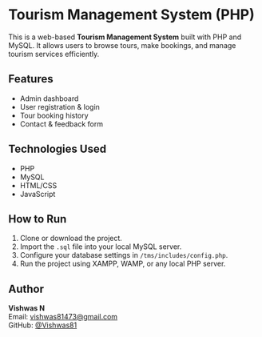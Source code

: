 # Tourism Management System (PHP)

This is a web-based **Tourism Management System** built with PHP and MySQL. It allows users to browse tours, make bookings, and manage tourism services efficiently.

## Features

- Admin dashboard
- User registration & login
- Tour booking history
- Contact & feedback form

## Technologies Used

- PHP
- MySQL
- HTML/CSS
- JavaScript

## How to Run

1. Clone or download the project.
2. Import the `.sql` file into your local MySQL server.
3. Configure your database settings in `/tms/includes/config.php`.
4. Run the project using XAMPP, WAMP, or any local PHP server.

## Author

**Vishwas N**  
Email: vishwas81473@gmail.com  
GitHub: [@Vishwas81](https://github.com/Vishwas81)
